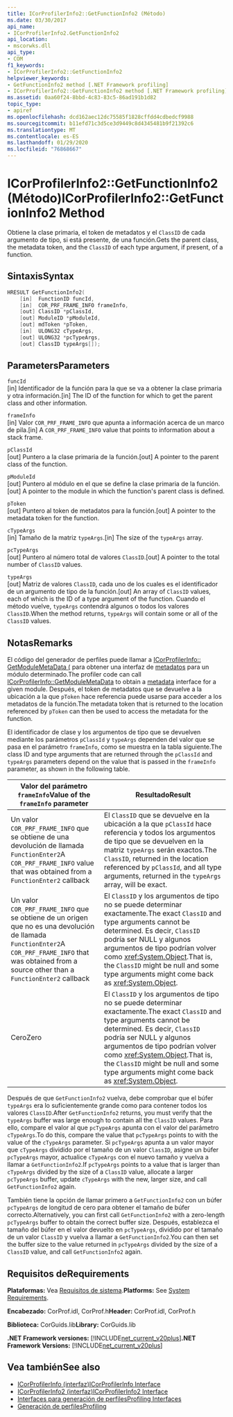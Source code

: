```yaml
---
title: ICorProfilerInfo2::GetFunctionInfo2 (Método)
ms.date: 03/30/2017
api_name:
- ICorProfilerInfo2.GetFunctionInfo2
api_location:
- mscorwks.dll
api_type:
- COM
f1_keywords:
- ICorProfilerInfo2::GetFunctionInfo2
helpviewer_keywords:
- GetFunctionInfo2 method [.NET Framework profiling]
- ICorProfilerInfo2::GetFunctionInfo2 method [.NET Framework profiling]
ms.assetid: 0aa60f24-8bbd-4c83-83c5-86ad191b1d82
topic_type:
- apiref
ms.openlocfilehash: dcd162aec12dc75585f1828cffdd4cdbedcf9988
ms.sourcegitcommit: b11efd71c3d5ce3d9449c8d4345481b9f21392c6
ms.translationtype: MT
ms.contentlocale: es-ES
ms.lasthandoff: 01/29/2020
ms.locfileid: "76868667"
---
```

# <a name="icorprofilerinfo2getfunctioninfo2-method"></a><span data-ttu-id="1322e-102">ICorProfilerInfo2::GetFunctionInfo2 (Método)</span><span class="sxs-lookup"><span data-stu-id="1322e-102">ICorProfilerInfo2::GetFunctionInfo2 Method</span></span>
<span data-ttu-id="1322e-103">Obtiene la clase primaria, el token de metadatos y el `ClassID` de cada argumento de tipo, si está presente, de una función.</span><span class="sxs-lookup"><span data-stu-id="1322e-103">Gets the parent class, the metadata token, and the `ClassID` of each type argument, if present, of a function.</span></span>  
  
## <a name="syntax"></a><span data-ttu-id="1322e-104">Sintaxis</span><span class="sxs-lookup"><span data-stu-id="1322e-104">Syntax</span></span>  
  
```cpp  
HRESULT GetFunctionInfo2(  
    [in]  FunctionID funcId,  
    [in]  COR_PRF_FRAME_INFO frameInfo,  
    [out] ClassID *pClassId,  
    [out] ModuleID *pModuleId,  
    [out] mdToken *pToken,  
    [in]  ULONG32 cTypeArgs,  
    [out] ULONG32 *pcTypeArgs,  
    [out] ClassID typeArgs[]);  
```  
  
## <a name="parameters"></a><span data-ttu-id="1322e-105">Parameters</span><span class="sxs-lookup"><span data-stu-id="1322e-105">Parameters</span></span>  
 `funcId`  
 <span data-ttu-id="1322e-106">[in] Identificador de la función para la que se va a obtener la clase primaria y otra información.</span><span class="sxs-lookup"><span data-stu-id="1322e-106">[in] The ID of the function for which to get the parent class and other information.</span></span>  
  
 `frameInfo`  
 <span data-ttu-id="1322e-107">[in] Valor `COR_PRF_FRAME_INFO` que apunta a información acerca de un marco de pila.</span><span class="sxs-lookup"><span data-stu-id="1322e-107">[in] A `COR_PRF_FRAME_INFO` value that points to information about a stack frame.</span></span>  
  
 `pClassId`  
 <span data-ttu-id="1322e-108">[out] Puntero a la clase primaria de la función.</span><span class="sxs-lookup"><span data-stu-id="1322e-108">[out] A pointer to the parent class of the function.</span></span>  
  
 `pModuleId`  
 <span data-ttu-id="1322e-109">[out] Puntero al módulo en el que se define la clase primaria de la función.</span><span class="sxs-lookup"><span data-stu-id="1322e-109">[out] A pointer to the module in which the function's parent class is defined.</span></span>  
  
 `pToken`  
 <span data-ttu-id="1322e-110">[out] Puntero al token de metadatos para la función.</span><span class="sxs-lookup"><span data-stu-id="1322e-110">[out] A pointer to the metadata token for the function.</span></span>  
  
 `cTypeArgs`  
 <span data-ttu-id="1322e-111">[in] Tamaño de la matriz `typeArgs`.</span><span class="sxs-lookup"><span data-stu-id="1322e-111">[in] The size of the `typeArgs` array.</span></span>  
  
 `pcTypeArgs`  
 <span data-ttu-id="1322e-112">[out] Puntero al número total de valores `ClassID`.</span><span class="sxs-lookup"><span data-stu-id="1322e-112">[out] A pointer to the total number of `ClassID` values.</span></span>  
  
 `typeArgs`  
 <span data-ttu-id="1322e-113">[out] Matriz de valores `ClassID`, cada uno de los cuales es el identificador de un argumento de tipo de la función.</span><span class="sxs-lookup"><span data-stu-id="1322e-113">[out] An array of `ClassID` values, each of which is the ID of a type argument of the function.</span></span> <span data-ttu-id="1322e-114">Cuando el método vuelve, `typeArgs` contendrá algunos o todos los valores `ClassID`.</span><span class="sxs-lookup"><span data-stu-id="1322e-114">When the method returns, `typeArgs` will contain some or all of the `ClassID` values.</span></span>  
  
## <a name="remarks"></a><span data-ttu-id="1322e-115">Notas</span><span class="sxs-lookup"><span data-stu-id="1322e-115">Remarks</span></span>  
 <span data-ttu-id="1322e-116">El código del generador de perfiles puede llamar a [ICorProfilerInfo:: GetModuleMetaData (](icorprofilerinfo-getmodulemetadata-method.md) para obtener una interfaz de [metadatos](../../../../docs/framework/unmanaged-api/metadata/index.md) para un módulo determinado.</span><span class="sxs-lookup"><span data-stu-id="1322e-116">The profiler code can call [ICorProfilerInfo::GetModuleMetaData](icorprofilerinfo-getmodulemetadata-method.md) to obtain a [metadata](../../../../docs/framework/unmanaged-api/metadata/index.md) interface for a given module.</span></span> <span data-ttu-id="1322e-117">Después, el token de metadatos que se devuelve a la ubicación a la que `pToken` hace referencia puede usarse para acceder a los metadatos de la función.</span><span class="sxs-lookup"><span data-stu-id="1322e-117">The metadata token that is returned to the location referenced by `pToken` can then be used to access the metadata for the function.</span></span>  
  
 <span data-ttu-id="1322e-118">El identificador de clase y los argumentos de tipo que se devuelven mediante los parámetros `pClassId` y `typeArgs` dependen del valor que se pasa en el parámetro `frameInfo`, como se muestra en la tabla siguiente.</span><span class="sxs-lookup"><span data-stu-id="1322e-118">The class ID and type arguments that are returned through the `pClassId` and `typeArgs` parameters depend on the value that is passed in the `frameInfo` parameter, as shown in the following table.</span></span>  
  
|<span data-ttu-id="1322e-119">Valor del parámetro `frameInfo`</span><span class="sxs-lookup"><span data-stu-id="1322e-119">Value of the `frameInfo` parameter</span></span>|<span data-ttu-id="1322e-120">Resultado</span><span class="sxs-lookup"><span data-stu-id="1322e-120">Result</span></span>|  
|----------------------------------------|------------|  
|<span data-ttu-id="1322e-121">Un valor `COR_PRF_FRAME_INFO` que se obtiene de una devolución de llamada `FunctionEnter2`</span><span class="sxs-lookup"><span data-stu-id="1322e-121">A `COR_PRF_FRAME_INFO` value that was obtained from a `FunctionEnter2` callback</span></span>|<span data-ttu-id="1322e-122">El `ClassID` que se devuelve en la ubicación a la que `pClassId` hace referencia y todos los argumentos de tipo que se devuelven en la matriz `typeArgs` serán exactos.</span><span class="sxs-lookup"><span data-stu-id="1322e-122">The `ClassID`, returned in the location referenced by `pClassId`, and all type arguments, returned in the `typeArgs` array, will be exact.</span></span>|  
|<span data-ttu-id="1322e-123">Un valor `COR_PRF_FRAME_INFO` que se obtiene de un origen que no es una devolución de llamada `FunctionEnter2`</span><span class="sxs-lookup"><span data-stu-id="1322e-123">A `COR_PRF_FRAME_INFO` that was obtained from a source other than a `FunctionEnter2` callback</span></span>|<span data-ttu-id="1322e-124">El `ClassID` y los argumentos de tipo no se puede determinar exactamente.</span><span class="sxs-lookup"><span data-stu-id="1322e-124">The exact `ClassID` and type arguments cannot be determined.</span></span> <span data-ttu-id="1322e-125">Es decir, `ClassID` podría ser NULL y algunos argumentos de tipo podrían volver como <xref:System.Object>.</span><span class="sxs-lookup"><span data-stu-id="1322e-125">That is, the `ClassID` might be null and some type arguments might come back as <xref:System.Object>.</span></span>|  
|<span data-ttu-id="1322e-126">Cero</span><span class="sxs-lookup"><span data-stu-id="1322e-126">Zero</span></span>|<span data-ttu-id="1322e-127">El `ClassID` y los argumentos de tipo no se puede determinar exactamente.</span><span class="sxs-lookup"><span data-stu-id="1322e-127">The exact `ClassID` and type arguments cannot be determined.</span></span> <span data-ttu-id="1322e-128">Es decir, `ClassID` podría ser NULL y algunos argumentos de tipo podrían volver como <xref:System.Object>.</span><span class="sxs-lookup"><span data-stu-id="1322e-128">That is, the `ClassID` might be null and some type arguments might come back as <xref:System.Object>.</span></span>|  
  
 <span data-ttu-id="1322e-129">Después de que `GetFunctionInfo2` vuelva, debe comprobar que el búfer `typeArgs` era lo suficientemente grande como para contener todos los valores `ClassID`.</span><span class="sxs-lookup"><span data-stu-id="1322e-129">After `GetFunctionInfo2` returns, you must verify that the `typeArgs` buffer was large enough to contain all the `ClassID` values.</span></span> <span data-ttu-id="1322e-130">Para ello, compare el valor al que `pcTypeArgs` apunta con el valor del parámetro `cTypeArgs`.</span><span class="sxs-lookup"><span data-stu-id="1322e-130">To do this, compare the value that `pcTypeArgs` points to with the value of the `cTypeArgs` parameter.</span></span> <span data-ttu-id="1322e-131">Si `pcTypeArgs` apunta a un valor mayor que `cTypeArgs` dividido por el tamaño de un valor `ClassID`, asigne un búfer `pcTypeArgs` mayor, actualice `cTypeArgs` con el nuevo tamaño y vuelva a llamar a `GetFunctionInfo2`.</span><span class="sxs-lookup"><span data-stu-id="1322e-131">If `pcTypeArgs` points to a value that is larger than `cTypeArgs` divided by the size of a `ClassID` value, allocate a larger `pcTypeArgs` buffer, update `cTypeArgs` with the new, larger size, and call `GetFunctionInfo2` again.</span></span>  
  
 <span data-ttu-id="1322e-132">También tiene la opción de llamar primero a `GetFunctionInfo2` con un búfer `pcTypeArgs` de longitud de cero para obtener el tamaño de búfer correcto.</span><span class="sxs-lookup"><span data-stu-id="1322e-132">Alternatively, you can first call `GetFunctionInfo2` with a zero-length `pcTypeArgs` buffer to obtain the correct buffer size.</span></span> <span data-ttu-id="1322e-133">Después, establezca el tamaño del búfer en el valor devuelto en `pcTypeArgs`, dividido por el tamaño de un valor `ClassID` y vuelva a llamar a `GetFunctionInfo2`.</span><span class="sxs-lookup"><span data-stu-id="1322e-133">You can then set the buffer size to the value returned in `pcTypeArgs` divided by the size of a `ClassID` value, and call `GetFunctionInfo2` again.</span></span>  
  
## <a name="requirements"></a><span data-ttu-id="1322e-134">Requisitos de</span><span class="sxs-lookup"><span data-stu-id="1322e-134">Requirements</span></span>  
 <span data-ttu-id="1322e-135">**Plataformas:** Vea [Requisitos de sistema](../../../../docs/framework/get-started/system-requirements.md).</span><span class="sxs-lookup"><span data-stu-id="1322e-135">**Platforms:** See [System Requirements](../../../../docs/framework/get-started/system-requirements.md).</span></span>  
  
 <span data-ttu-id="1322e-136">**Encabezado:** CorProf.idl, CorProf.h</span><span class="sxs-lookup"><span data-stu-id="1322e-136">**Header:** CorProf.idl, CorProf.h</span></span>  
  
 <span data-ttu-id="1322e-137">**Biblioteca:** CorGuids.lib</span><span class="sxs-lookup"><span data-stu-id="1322e-137">**Library:** CorGuids.lib</span></span>  
  
 <span data-ttu-id="1322e-138">**.NET Framework versiones:** [!INCLUDE[net_current_v20plus](../../../../includes/net-current-v20plus-md.md)]</span><span class="sxs-lookup"><span data-stu-id="1322e-138">**.NET Framework Versions:** [!INCLUDE[net_current_v20plus](../../../../includes/net-current-v20plus-md.md)]</span></span>  
  
## <a name="see-also"></a><span data-ttu-id="1322e-139">Vea también</span><span class="sxs-lookup"><span data-stu-id="1322e-139">See also</span></span>

- [<span data-ttu-id="1322e-140">ICorProfilerInfo (interfaz)</span><span class="sxs-lookup"><span data-stu-id="1322e-140">ICorProfilerInfo Interface</span></span>](icorprofilerinfo-interface.md)
- [<span data-ttu-id="1322e-141">ICorProfilerInfo2 (interfaz)</span><span class="sxs-lookup"><span data-stu-id="1322e-141">ICorProfilerInfo2 Interface</span></span>](icorprofilerinfo2-interface.md)
- [<span data-ttu-id="1322e-142">Interfaces para generación de perfiles</span><span class="sxs-lookup"><span data-stu-id="1322e-142">Profiling Interfaces</span></span>](profiling-interfaces.md)
- [<span data-ttu-id="1322e-143">Generación de perfiles</span><span class="sxs-lookup"><span data-stu-id="1322e-143">Profiling</span></span>](index.md)
